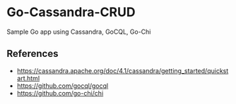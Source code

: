 # Go-Cassandra-CRUD
Sample Go app using Cassandra, GoCQL, Go-Chi

## References
- https://cassandra.apache.org/doc/4.1/cassandra/getting_started/quickstart.html
- https://github.com/gocql/gocql
- https://github.com/go-chi/chi